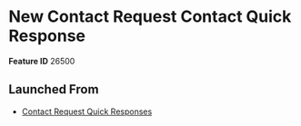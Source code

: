 # New Contact Request Contact Quick Response

**Feature ID** 26500

## Launched From

- [Contact Request Quick Responses](Contact%20Request%20Quick%20Responses.md)











































































